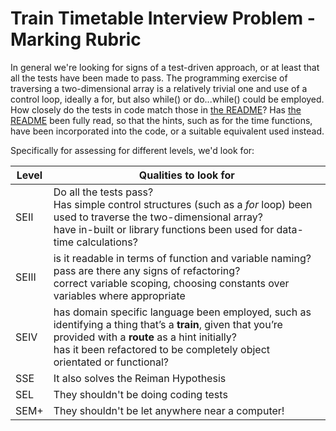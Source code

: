 # Train Timetable Interview Problem - Marking Rubric

In general we're looking for signs of a test-driven approach, or at least that all the tests have been made to pass. The programming exercise of traversing a two-dimensional array is a relatively trivial one and use of a control loop, ideally a for, but also while() or do...while() could be employed.  How closely do the tests in code match those in [the README](README.md)?  Has [the README](README.md) been fully read, so that the hints, such as for the time functions, have been incorporated into the code, or a suitable equivalent used instead.

Specifically for assessing for different levels, we'd look for:

| Level | Qualities to look for |
|-------|-----------------------|
| SEII | Do all the tests pass?<br/>Has simple control structures (such as a <em>for</em> loop) been used to traverse the two-dimensional array?<br/>have in-built or library functions been used for data-time calculations?|
| SEIII |is it readable in terms of function and variable naming?<br/>pass are there any signs of refactoring?<br/>correct variable scoping, choosing constants over variables where appropriate|
| SEIV |has domain specific language been employed, such as identifying a thing that’s a __train__, given that you’re provided with a __route__ as a hint initially?<br/>has it been refactored to be completely object orientated or functional?|
| SSE | It also solves the Reiman Hypothesis |
| SEL | They shouldn't be doing coding tests |
| SEM+ | They shouldn't be let anywhere near a computer! |

